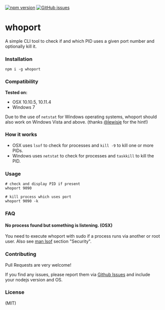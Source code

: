 [![npm version](https://badge.fury.io/js/whoport.svg)](https://badge.fury.io/js/whoport)
[![GitHub issues](https://img.shields.io/github/issues/flipace/whoport.svg)](https://github.com/flipace/whoport/issues)
# whoport
A simple CLI tool to check if and which PID uses a given port number and optionally kill it.

### Installation
```npm i -g whoport```

### Compatibility

**Tested on:**
- OSX 10.10.5, 10.11.4
- Windows 7

Due to the use of ```netstat``` for Windows operating systems, whoport should also work on Windows Vista and above. (thanks [@lewisje](https://github.com/lewisje) for the hint!)

### How it works

- OSX uses ```lsof``` to check for processes and ```kill -9``` to kill one or more PIDs.
- Windows uses ```netstat``` to check for processes and ```taskkill``` to kill the PID.

### Usage

```
# check and display PID if present
whoport 9090

# kill process which uses port
whoport 9090 -k
```

### FAQ
#### No process found but something is listening. (OSX)
You need to execute whoport with sudo if a process runs via another or root user. Also see [man lsof](https://developer.apple.com/library/mac/documentation/Darwin/Reference/ManPages/man8/lsof.8.html) section "Security".

### Contributing

Pull Requests are very welcome!

If you find any issues, please report them via [Github Issues](https://github.com/flipace/whoport/issues) and include your nodejs version and OS.

### License
(MIT)
